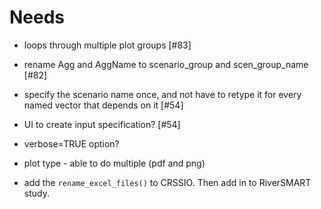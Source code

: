 # Needs

- loops through multiple plot groups [#83]
- rename Agg and AggName to scenario_group and scen_group_name [#82]
- specify the scenario name once, and not have to retype it for every named vector that depends on it [#54]
- UI to create input specification? [#54]
- verbose=TRUE option?
- plot type - able to do multiple (pdf and png)

- add the `rename_excel_files()` to CRSSIO. Then add in to RiverSMART study. 